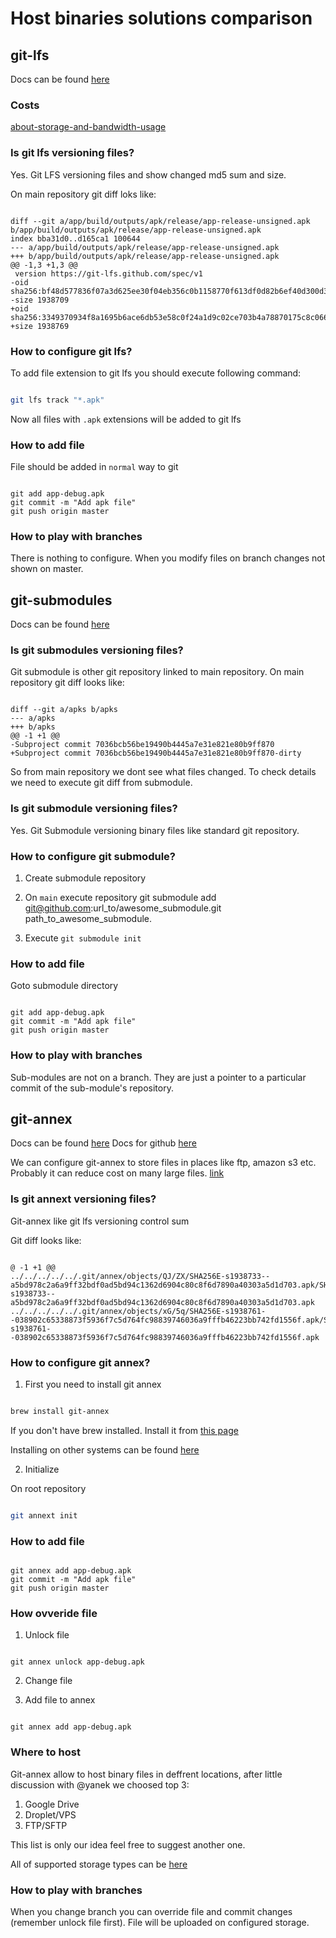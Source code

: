 # Host binaries solutions comparison

## git-lfs

Docs can be found [here](https://git-lfs.github.com)

### Costs

[about-storage-and-bandwidth-usage](https://docs.github.com/en/github/managing-large-files/about-storage-and-bandwidth-usage)

### Is git lfs versioning files?

Yes. Git LFS versioning files and show changed md5 sum and size.

On main repository git diff loks like:

```git

diff --git a/app/build/outputs/apk/release/app-release-unsigned.apk b/app/build/outputs/apk/release/app-release-unsigned.apk
index bba31d0..d165ca1 100644
--- a/app/build/outputs/apk/release/app-release-unsigned.apk
+++ b/app/build/outputs/apk/release/app-release-unsigned.apk
@@ -1,3 +1,3 @@
 version https://git-lfs.github.com/spec/v1
-oid sha256:bf48d577836f07a3d625ee30f04eb356c0b1158770f613df0d82b6ef40d300d3
-size 1938709
+oid sha256:3349370934f8a1695b6ace6db53e58c0f24a1d9c02ce703b4a78870175c8c066
+size 1938769

```

### How to configure git lfs?

To add file extension to git lfs you should execute following command:

```bash

git lfs track "*.apk"

```

Now all files with ``` .apk ``` extensions will be added to git lfs

### How to add file

File should be added in `normal` way to git

```git

git add app-debug.apk
git commit -m "Add apk file"
git push origin master

```

### How to play with branches

There is nothing to configure. When you modify files on branch changes not shown on master.

## git-submodules

Docs can be found [here](https://gist.github.com/gitaarik/8735255)

### Is git submodules versioning files?

Git submodule is other git repository linked to main repository. On main repository git diff looks like:

```

diff --git a/apks b/apks
--- a/apks
+++ b/apks
@@ -1 +1 @@
-Subproject commit 7036bcb56be19490b4445a7e31e821e80b9ff870
+Subproject commit 7036bcb56be19490b4445a7e31e821e80b9ff870-dirty

```

So from main repository we dont see what files changed. To check details we need to execute git diff from submodule.

### Is git submodule versioning files?

Yes. Git Submodule versioning binary files like standard git repository.

### How to configure git submodule?

1. Create submodule repository

2. On `main` execute repository git submodule add git@github.com:url_to/awesome_submodule.git path_to_awesome_submodule.

3. Execute `git submodule init`

### How to add file

Goto submodule directory

```git

git add app-debug.apk
git commit -m "Add apk file"
git push origin master

```

### How to play with branches

Sub-modules are not on a branch. They are just a pointer to a particular commit of the sub-module's repository.

## git-annex

Docs can be found [here](https://git-annex.branchable.com/git-annex/)
Docs for github [here](https://git-annex.branchable.com/tips/centralized_git_repository_tutorial/on_GitHub/)

We can configure git-annex to store files in places like ftp, amazon s3 etc. Probably it can reduce cost on many large files. [link](https://git-annex.branchable.com/special_remotes/)

### Is git annext versioning files?

Git-annex like git lfs versioning control sum

Git diff looks like:

```git

@ -1 +1 @@
../../../../../.git/annex/objects/QJ/ZX/SHA256E-s1938733--a5bd978c2a6a9ff32bdf0ad5bd94c1362d6904c80c8f6d7890a40303a5d1d703.apk/SHA256E-s1938733--a5bd978c2a6a9ff32bdf0ad5bd94c1362d6904c80c8f6d7890a40303a5d1d703.apk
../../../../../.git/annex/objects/xG/5q/SHA256E-s1938761--038902c65338873f5936f7c5d764fc98839746036a9fffb46223bb742fd1556f.apk/SHA256E-s1938761--038902c65338873f5936f7c5d764fc98839746036a9fffb46223bb742fd1556f.apk

```

### How to configure git annex?

1. First you need to install git annex

```bash

brew install git-annex

```

If you don't have brew installed. Install it from [this page](https://brew.sh)

Installing on other systems can be found [here](https://git-annex.branchable.com/install/)

2. Initialize

On root repository

```bash

git annext init

```

### How to add file

```git

git annex add app-debug.apk
git commit -m "Add apk file"
git push origin master

```

### How ovveride file

1. Unlock file

```git

git annex unlock app-debug.apk

```

2. Change file
   
3. Add file to annex
   
```git

git annex add app-debug.apk

```

### Where to host

Git-annex allow to host binary files in deffrent locations, after little discussion with @yanek we choosed top 3:

1. Google Drive
2. Droplet/VPS
3. FTP/SFTP
   
This list is only our idea feel free to suggest another one.

All of supported storage types can be [here](https://git-annex.branchable.com/special_remotes/)

### How to play with branches

When you change branch you can override file and commit changes (remember unlock file first). File will be uploaded on configured storage.

